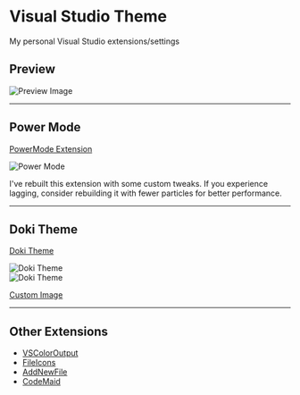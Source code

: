# Visual Studio Theme

My personal Visual Studio extensions/settings

## Preview  
![Preview Image](https://github.com/user-attachments/assets/456ed8f5-4fa7-4a94-934c-d73b0938bfea)  

---

## Power Mode  
[PowerMode Extension](https://marketplace.visualstudio.com/items?itemName=BigEgg.PowerMode)  

![Power Mode](https://github.com/user-attachments/assets/48ed23a3-26d3-4b33-8b3b-aa1879a1147f)  

I've rebuilt this extension with some custom tweaks. If you experience lagging, consider rebuilding it with fewer particles for better performance.  

---

## Doki Theme  
[Doki Theme](https://marketplace.visualstudio.com/items?itemName=unthrottled.dokithemevisualstudio)  

![Doki Theme](https://github.com/user-attachments/assets/1cf5a1dc-1b0a-4f3b-8643-a7ca5d621e18)  
![Doki Theme](https://github.com/user-attachments/assets/4a30ffeb-e8d9-406d-a7fd-c07ccebeacc7)  

[Custom Image](https://imgur.com/r2Jywcy)  

---

## Other Extensions  

- [VSColorOutput](https://marketplace.visualstudio.com/items?itemName=MikeWard-AnnArbor.VSColorOutput64)
- [FileIcons](https://marketplace.visualstudio.com/items?itemName=MadsKristensen.FileIcons) 
- [AddNewFile](https://marketplace.visualstudio.com/items?itemName=MadsKristensen.AddNewFile64)
- [CodeMaid](https://marketplace.visualstudio.com/items?itemName=SteveCadwallader.CodeMaidVS2022)
